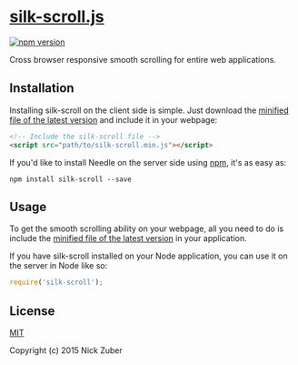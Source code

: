 # [silk-scroll.js](https://github.com/nickzuber/silk-scroll) 
[![npm version](https://badge.fury.io/js/silk-scroll.svg)](https://badge.fury.io/js/silk-scroll)

Cross browser responsive smooth scrolling for entire web applications.

## Installation 

Installing silk-scroll on the client side is simple. Just download the [minified file of the latest version](https://github.com/nickzuber/silk-scroll/blob/master/bin/silk-scroll.min.js) and include it in your webpage:
```html
<!-- Include the silk-scroll file -->
<script src="path/to/silk-scroll.min.js"></script>
```

If you'd like to install Needle on the server side using [npm](https://www.npmjs.com/package/silk-scroll), it's as easy as:
```
npm install silk-scroll --save
```

## Usage

To get the smooth scrolling ability on your webpage, all you need to do is include the [minified file of the latest version](https://github.com/nickzuber/silk-scroll/blob/master/bin/silk-scroll.min.js) in your application.

If you have silk-scroll installed on your Node application, you can use it on the server in Node like so:
```javascript
require('silk-scroll');
```

## License
[MIT](https://opensource.org/licenses/MIT)

Copyright (c) 2015 Nick Zuber
